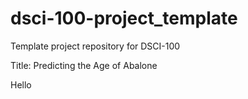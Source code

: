 # dsci-100-project_template
Template project repository for DSCI-100


Title: Predicting the Age of Abalone

Hello 
